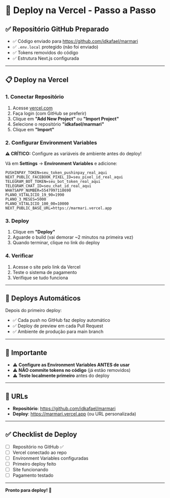 # 🚀 Deploy na Vercel - Passo a Passo

## ✅ Repositório GitHub Preparado

- ✅ Código enviado para https://github.com/idkafael/marmari
- ✅ `.env.local` protegido (não foi enviado)
- ✅ Tokens removidos do código
- ✅ Estrutura Next.js configurada

---

## 📋 Deploy na Vercel

### 1. Conectar Repositório

1. Acesse [vercel.com](https://vercel.com)
2. Faça login (com GitHub se preferir)
3. Clique em **"Add New Project"** ou **"Import Project"**
4. Selecione o repositório **"idkafael/marmari"**
5. Clique em **"Import"**

### 2. Configurar Environment Variables

**⚠️ CRÍTICO:** Configure as variáveis de ambiente antes do deploy!

Vá em **Settings** → **Environment Variables** e adicione:

```
PUSHINPAY_TOKEN=seu_token_pushinpay_real_aqui
NEXT_PUBLIC_FACEBOOK_PIXEL_ID=seu_pixel_id_real_aqui
TELEGRAM_BOT_TOKEN=seu_bot_token_real_aqui
TELEGRAM_CHAT_ID=seu_chat_id_real_aqui
WHATSAPP_NUMBER=5547997118690
PLANO_VITALICIO_19_90=1990
PLANO_3_MESES=5000
PLANO_VITALICIO_100_00=10000
NEXT_PUBLIC_BASE_URL=https://marmari.vercel.app
```

### 3. Deploy

1. Clique em **"Deploy"**
2. Aguarde o build (vai demorar ~2 minutos na primeira vez)
3. Quando terminar, clique no link do deploy

### 4. Verificar

1. Acesse o site pelo link da Vercel
2. Teste o sistema de pagamento
3. Verifique se tudo funciona

---

## 🔄 Deploys Automáticos

Depois do primeiro deploy:

- ✅ Cada push no GitHub faz deploy automático
- ✅ Deploy de preview em cada Pull Request
- ✅ Ambiente de produção para main branch

---

## 🔐 Importante

- ⚠️ **Configure as Environment Variables ANTES de usar**
- ⚠️ **NÃO commite tokens no código** (já estão removidos)
- ⚠️ **Teste localmente primeiro** antes do deploy

---

## 📝 URLs

- **Repositório**: https://github.com/idkafael/marmari
- **Deploy**: https://marmari.vercel.app (ou URL personalizada)

---

## ✅ Checklist de Deploy

- [ ] Repositório no GitHub ✅
- [ ] Vercel conectado ao repo
- [ ] Environment Variables configuradas
- [ ] Primeiro deploy feito
- [ ] Site funcionando
- [ ] Pagamento testado

---

**Pronto para deploy! 🚀**

